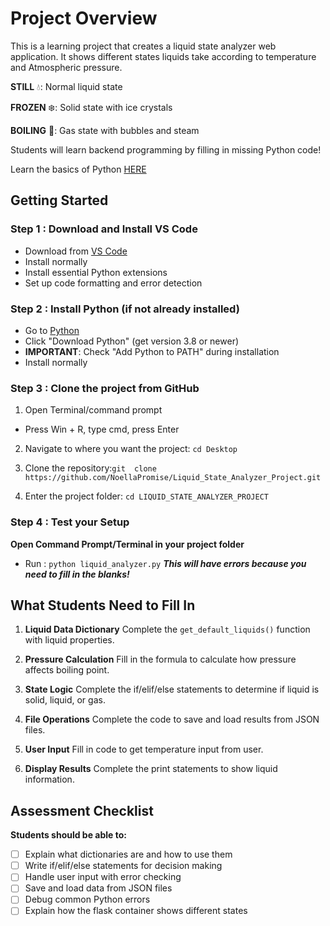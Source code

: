 # Project Overview

This is a  learning project that creates a liquid state analyzer web application. It shows different states 
liquids take according to temperature and Atmospheric pressure.

**STILL** 💧: Normal liquid state

**FROZEN** ❄️: Solid state with ice crystals

**BOILING** 💨: Gas state with bubbles and steam

Students will learn backend programming by filling in missing Python code!



Learn the basics of Python [HERE](https://www.w3schools.com/python/python_intro.asp)



## Getting Started

### Step 1 : Download and Install VS Code
- Download from [VS Code](https://code.visualstudio.com/)
- Install normally
- Install essential Python extensions
- Set up code formatting and error detection

### Step 2 : Install Python (if not already installed)
- Go to [Python](python.org)
- Click "Download Python" (get version 3.8 or newer)
- **IMPORTANT**: Check "Add Python to PATH" during installation
- Install normally

### Step 3 : Clone the project from GitHub
1. Open Terminal/command prompt
  - Press Win + R, type cmd, press Enter

2. Navigate to where you want the project:
    `cd Desktop`

3. Clone the repository:`git  clone https://github.com/NoellaPromise/Liquid_State_Analyzer_Project.git`
  
4. Enter the project folder:
    `cd LIQUID_STATE_ANALYZER_PROJECT`

### Step 4 : Test your Setup

**Open Command Prompt/Terminal in your project folder**
  - Run : `python liquid_analyzer.py`  ***This will have errors because you need to fill in the blanks!***



## What Students Need to Fill In
1. **Liquid Data Dictionary**
Complete the `get_default_liquids()` function with liquid properties.

2. **Pressure Calculation**
Fill in the formula to calculate how pressure affects boiling point.

3. **State Logic**
Complete the if/elif/else statements to determine if liquid is solid, liquid, or gas.

4. **File Operations**
Complete the code to save and load results from JSON files.

5. **User Input**
Fill in code to get temperature input from user.

6. **Display Results**
Complete the print statements to show liquid information.


## Assessment Checklist
**Students should be able to:**

 - [ ] Explain what dictionaries are and how to use them
 - [ ] Write if/elif/else statements for decision making
 - [ ] Handle user input with error checking
 - [ ] Save and load data from JSON files
 - [ ] Debug common Python errors
 - [ ] Explain how the flask container shows different states
